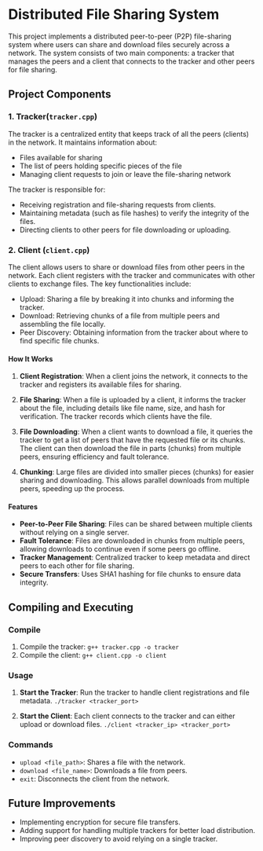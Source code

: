 # Distributed File Sharing System

This project implements a distributed peer-to-peer (P2P) file-sharing system where users can share and download files securely across a network. The system consists of two main components: a tracker that manages the peers and a client that connects to the tracker and other peers for file sharing.

## Project Components

### 1. Tracker(`tracker.cpp`)

The tracker is a centralized entity that keeps track of all the peers (clients) in the network. It maintains information about:

- Files available for sharing
- The list of peers holding specific pieces of the file
- Managing client requests to join or leave the file-sharing network

The tracker is responsible for:

- Receiving registration and file-sharing requests from clients.
- Maintaining metadata (such as file hashes) to verify the integrity of the files.
- Directing clients to other peers for file downloading or uploading.


### 2. Client (`client.cpp`)

The client allows users to share or download files from other peers in the network. Each client registers with the tracker and communicates with other clients to exchange files. The key functionalities include:

- Upload: Sharing a file by breaking it into chunks and informing the tracker.
- Download: Retrieving chunks of a file from multiple peers and assembling the file locally.
- Peer Discovery: Obtaining information from the tracker about where to find specific file chunks.

#### How It Works

1. **Client Registration**: When a client joins the network, it connects to the tracker and registers its available files for sharing.

2. **File Sharing**: When a file is uploaded by a client, it informs the tracker about the file, including details like file name, size, and hash for verification. The tracker records which clients have the file.

3. **File Downloading**: When a client wants to download a file, it queries the tracker to get a list of peers that have the requested file or its chunks. The client can then download the file in parts (chunks) from multiple peers, ensuring efficiency and fault tolerance.

4. **Chunking**: Large files are divided into smaller pieces (chunks) for easier sharing and downloading. This allows parallel downloads from multiple peers, speeding up the process.


#### Features
- **Peer-to-Peer File Sharing**: Files can be shared between multiple clients without relying on a single server.
- **Fault Tolerance**: Files are downloaded in chunks from multiple peers, allowing downloads to continue even if some peers go offline.
- **Tracker Management**: Centralized tracker to keep metadata and direct peers to each other for file sharing.
- **Secure Transfers**: Uses SHA1 hashing for file chunks to ensure data integrity.

## Compiling and Executing

### Compile

1. Compile the tracker: `g++ tracker.cpp -o tracker`
2. Compile the client: `g++ client.cpp -o client`

### Usage

1. **Start the Tracker**: Run the tracker to handle client registrations and file metadata.
`./tracker <tracker_port>`

2. **Start the Client**: Each client connects to the tracker and can either upload or download files.
`./client <tracker_ip> <tracker_port>`


### Commands
- `upload <file_path>`: Shares a file with the network.
- `download <file_name>`: Downloads a file from peers.
- `exit`: Disconnects the client from the network.

## Future Improvements
- Implementing encryption for secure file transfers.
- Adding support for handling multiple trackers for better load distribution.
- Improving peer discovery to avoid relying on a single tracker.



